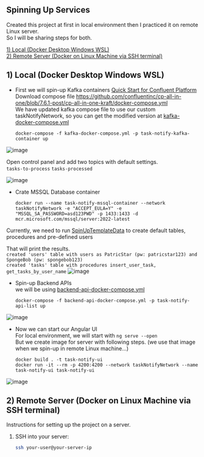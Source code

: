 ## Spinning Up Services
Created this project at first in local environment then I practiced it on remote Linux server.  
So I will be sharing steps for both.  

[1) Local (Docker Desktop Windows WSL)](#on-local)  
[2) Remote Server (Docker on Linux Machine via SSH terminal)](#on-server)

## <a id="on-local"></a>1) Local (Docker Desktop Windows WSL)
* First we will spin-up Kafka containers [Quick Start for Confluent Platform](https://docs.confluent.io/platform/current/platform-quickstart.html)  
Download compose file https://github.com/confluentinc/cp-all-in-one/blob/7.6.1-post/cp-all-in-one-kraft/docker-compose.yml  
We have updated kafka compose file to use our custom taskNotifyNetwork, so you can get the modified version at [kafka-docker-compose.yml](https://github.com/atakanertrk/utility-nest/blob/main/TaskNotify/kafka-docker-compose.yml)  

      docker-compose -f kafka-docker-compose.yml -p task-notify-kafka-container up

![image](https://github.com/user-attachments/assets/074b153e-3b5d-4d2e-a8c4-b32ffac9558b)

Open control panel and add two topics with default settings.  
`tasks-to-process`
`tasks-processed` 

![image](https://github.com/user-attachments/assets/062fae7d-5530-4d9e-97e8-1d2458aaa1ad)

* Crate MSSQL Database container

      docker run --name task-notify-mssql-container --network taskNotifyNetwork -e "ACCEPT_EULA=Y" -e "MSSQL_SA_PASSWORD=asd123PWD" -p 1433:1433 -d mcr.microsoft.com/mssql/server:2022-latest

Currently, we need to run [SpinUpTemplateData](https://github.com/atakanertrk/utility-nest/tree/main/TaskNotify/TaskNotifyBackend/SpinUpTemplateData) to create default tables, procedures and pre-defined users  

That will print the results.  
`created 'users' table with users as PatricStar (pw: patricstar123) and SpongeBob (pw: spongebob123)`  
`created 'tasks' table with procedures insert_user_task, get_tasks_by_user_name` 
![image](https://github.com/user-attachments/assets/a5ed0106-67b5-402f-8bb6-ccd1990537a8)

* Spin-up Backend APIs  
  we will be using [backend-api-docker-compose.yml](https://github.com/atakanertrk/utility-nest/blob/main/TaskNotify/backend-api-docker-compose.yml)  

      docker-compose -f backend-api-docker-compose.yml -p task-notify-api-list up

![image](https://github.com/user-attachments/assets/265ec4d0-af70-4db1-af34-b14e79f4164e)

* Now we can start our Angular UI  
For local environment, we will start with `ng serve --open`  
But we create image for server with following steps. (we use that image when we spin-up in remote Linux machine...)  
  
      docker build . -t task-notify-ui
      docker run -it --rm -p 4200:4200 --network taskNotifyNetwork --name task-notify-ui task-notify-ui

![image](https://github.com/user-attachments/assets/052b2583-c89e-42fa-bdd3-a767bb777e58)

      
## <a id="on-server"></a>2) Remote Server (Docker on Linux Machine via SSH terminal)
Instructions for setting up the project on a server.



1. SSH into your server:
    ```sh
    ssh your-user@your-server-ip
    ```

